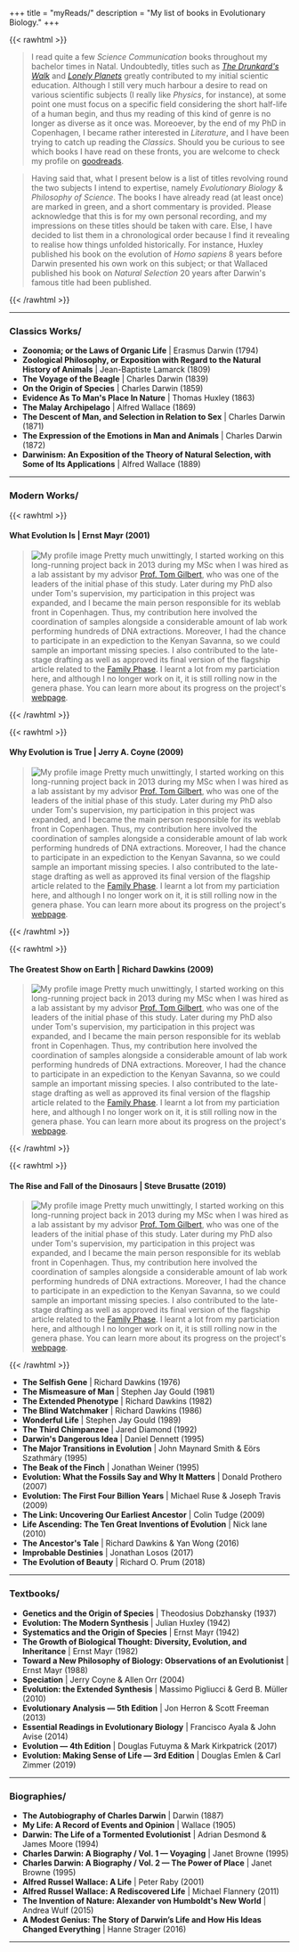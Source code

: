 +++
title = "myReads/"
description = "My list of books in Evolutionary Biology."
+++

{{< rawhtml >}}
<blockquote>
I read quite a few <i>Science Communication</i> books throughout my bachelor times in Natal. Undoubtedly, titles such as <a href="https://www.goodreads.com/book/show/2272880.The_Drunkard_s_Walk?ac=1&from_search=true&qid=uqKSUezXLV&rank=1" target="_blank"><i>The Drunkard's Walk</i></a> and <a href="https://www.goodreads.com/book/show/182868.Lonely_Planets?ac=1&from_search=true&qid=DBzTgWO9sV&rank=3" target="_blank"><i>Lonely Planets</i></a> greatly contributed to my initial scientic education. Although I still very much harbour a desire to read on various scientific subjects (I really like <i>Physics</i>, for instance), at some point one must focus on a specific field considering the short half-life of a human begin, and thus my reading of this kind of genre is no longer as diverse as it once was. Moreoever, by the end of my PhD in Copenhagen, I became rather interested in <i>Literature</i>, and I have been trying to catch up reading the <i>Classics</i>. Should you be curious to see which books I have read on these fronts, you are welcome to check my profile on <a href="https://www.goodreads.com/review/list/91609313-george-pacheco?utf8=%E2%9C%93&utf8=%E2%9C%93&ref=nav_mybooks&title=george-pacheco&sort=date_added&order=d&per_page=100" target="_blank">goodreads</a>.
</blockquote>
</p>
<blockquote>
Having said that, what I present below is a list of titles revolving round the two subjects I intend to expertise, namely <i>Evolutionary Biology</i> & <i>Philosophy of Science</i>. The books I have already read (at least once) are marked in green, and a short commentary is provided. Please acknowledge that this is for my own personal recording, and my impressions on these titles should be taken with care. Else, I have decided to list them in a chronological order because I find it revealing to realise how things unfolded historically. For instance, Huxley published his book on the evolution of <i>Homo sapiens</i> 8 years before Darwin presented his own work on this subject; or that Wallaced published his book on <i>Natural Selection</i> 20 years after Darwin's famous title had been published.
</blockquote>

{{< /rawhtml >}}
***

### Classics Works/

* **Zoonomia; or the Laws of Organic Life** | Erasmus Darwin (1794)
* **Zoological Philosophy, or Exposition with Regard to the Natural History of Animals** | Jean-Baptiste Lamarck (1809)
* **The Voyage of the Beagle** | Charles Darwin (1839)
* **On the Origin of Species** | Charles Darwin (1859)
* **Evidence As To Man's Place In Nature** | Thomas Huxley (1863)
* **The Malay Archipelago** | Alfred Wallace (1869)
* **The Descent of Man, and Selection in Relation to Sex** | Charles Darwin (1871)
* **The Expression of the Emotions in Man and Animals** | Charles Darwin (1872)
* **Darwinism: An Exposition of the Theory of Natural Selection, with Some of Its Applications** | Alfred Wallace (1889)
***

### Modern Works/

{{< rawhtml >}}
<h4>What Evolution Is | Ernst Mayr (2001)</h4>
<blockquote class="adoromyReads">
<img class="myReadsImg" src="../Images/BookCovers/WhatEvolutionIs.jpg" alt="My profile image"> Pretty much unwittingly, I started working on this long-running project back in 2013 during my MSc when I was hired as a lab assistant by my advisor <a href="(https://globe.ku.dk/staff-list/?pure=en/persons/295003" target="_blank">Prof. Tom Gilbert</a>, who was one of the leaders of the initial phase of this study. Later during my PhD also under Tom's supervision, my participation in this project was expanded, and I became the main person responsible for its weblab front in Copenhagen. Thus, my contribution here involved the coordination of samples alongside a considerable amount of lab work performing hundreds of DNA extractions. Moreover, I had the chance to participate in an expediction to the Kenyan Savanna, so we could sample an important missing species. I also contributed to the late-stage drafting as well as approved its final version of the flagship article related to the <a href="https://www.nature.com/articles/s41586-020-2873-9" target="_blank">Family Phase</a>. I learnt a lot from my particiation here, and although I no longer work on it, it is still rolling now in the genera phase. You can learn more about its progress on the project's <a href="https://b10k.genomics.cn/" target="_blank">webpage</a>.
</blockquote>
{{< /rawhtml >}}

{{< rawhtml >}}
<h4>Why Evolution is True | Jerry A. Coyne (2009)</h4>
<blockquote class="adoromyReads">
<img class="myReadsImg" src="../Images/BookCovers/WhyEvolutionIsTrue.webp" alt="My profile image"> Pretty much unwittingly, I started working on this long-running project back in 2013 during my MSc when I was hired as a lab assistant by my advisor <a href="(https://globe.ku.dk/staff-list/?pure=en/persons/295003" target="_blank">Prof. Tom Gilbert</a>, who was one of the leaders of the initial phase of this study. Later during my PhD also under Tom's supervision, my participation in this project was expanded, and I became the main person responsible for its weblab front in Copenhagen. Thus, my contribution here involved the coordination of samples alongside a considerable amount of lab work performing hundreds of DNA extractions. Moreover, I had the chance to participate in an expediction to the Kenyan Savanna, so we could sample an important missing species. I also contributed to the late-stage drafting as well as approved its final version of the flagship article related to the <a href="https://www.nature.com/articles/s41586-020-2873-9" target="_blank">Family Phase</a>. I learnt a lot from my particiation here, and although I no longer work on it, it is still rolling now in the genera phase. You can learn more about its progress on the project's <a href="https://b10k.genomics.cn/" target="_blank">webpage</a>.
</blockquote>
{{< /rawhtml >}}

{{< rawhtml >}}
<h4>The Greatest Show on Earth | Richard Dawkins (2009)</h4>
<blockquote class="adoromyReads">
<img class="myReadsImg" src="../Images/BookCovers/TheGreatestShowOnEarth.jpg" alt="My profile image"> Pretty much unwittingly, I started working on this long-running project back in 2013 during my MSc when I was hired as a lab assistant by my advisor <a href="(https://globe.ku.dk/staff-list/?pure=en/persons/295003" target="_blank">Prof. Tom Gilbert</a>, who was one of the leaders of the initial phase of this study. Later during my PhD also under Tom's supervision, my participation in this project was expanded, and I became the main person responsible for its weblab front in Copenhagen. Thus, my contribution here involved the coordination of samples alongside a considerable amount of lab work performing hundreds of DNA extractions. Moreover, I had the chance to participate in an expediction to the Kenyan Savanna, so we could sample an important missing species. I also contributed to the late-stage drafting as well as approved its final version of the flagship article related to the <a href="https://www.nature.com/articles/s41586-020-2873-9" target="_blank">Family Phase</a>. I learnt a lot from my particiation here, and although I no longer work on it, it is still rolling now in the genera phase. You can learn more about its progress on the project's <a href="https://b10k.genomics.cn/" target="_blank">webpage</a>.
</blockquote>
{{< /rawhtml >}}

{{< rawhtml >}}
<h4>The Rise and Fall of the Dinosaurs | Steve Brusatte (2019)</h4>
<blockquote class="adoromyReads">
<img class="myReadsImg" src="../Images/BookCovers/TheRiseAndFallOfTheDinosaurs.jpg" alt="My profile image"> Pretty much unwittingly, I started working on this long-running project back in 2013 during my MSc when I was hired as a lab assistant by my advisor <a href="(https://globe.ku.dk/staff-list/?pure=en/persons/295003" target="_blank">Prof. Tom Gilbert</a>, who was one of the leaders of the initial phase of this study. Later during my PhD also under Tom's supervision, my participation in this project was expanded, and I became the main person responsible for its weblab front in Copenhagen. Thus, my contribution here involved the coordination of samples alongside a considerable amount of lab work performing hundreds of DNA extractions. Moreover, I had the chance to participate in an expediction to the Kenyan Savanna, so we could sample an important missing species. I also contributed to the late-stage drafting as well as approved its final version of the flagship article related to the <a href="https://www.nature.com/articles/s41586-020-2873-9" target="_blank">Family Phase</a>. I learnt a lot from my particiation here, and although I no longer work on it, it is still rolling now in the genera phase. You can learn more about its progress on the project's <a href="https://b10k.genomics.cn/" target="_blank">webpage</a>.
</blockquote>
{{< /rawhtml >}}

* **The Selfish Gene** | Richard Dawkins (1976)
* **The Mismeasure of Man** | Stephen Jay Gould (1981)
* **The Extended Phenotype** | Richard Dawkins (1982)
* **The Blind Watchmaker** | Richard Dawkins (1986)
* **Wonderful Life** | Stephen Jay Gould (1989)
* **The Third Chimpanzee** | Jared Diamond (1992)
* **Darwin's Dangerous Idea** | Daniel Dennett (1995)
* **The Major Transitions in Evolution** | John Maynard Smith & Eörs Szathmáry (1995)
* **The Beak of the Finch** | Jonathan Weiner (1995)
* **Evolution: What the Fossils Say and Why It Matters** | Donald Prothero (2007)
* **Evolution: The First Four Billion Years** | Michael Ruse & Joseph Travis (2009)
* **The Link: Uncovering Our Earliest Ancestor** | Colin Tudge (2009)
* **Life Ascending: The Ten Great Inventions of Evolution** | Nick lane (2010)
* **The Ancestor's Tale** | Richard Dawkins & Yan Wong (2016)
* **Improbable Destinies** | Jonathan Losos (2017)
* **The Evolution of Beauty** | Richard O. Prum (2018)
***

### Textbooks/ 

* **Genetics and the Origin of Species** | Theodosius Dobzhansky (1937)
* **Evolution: The Modern Synthesis** | Julian Huxley (1942)
* **Systematics and the Origin of Species** | Ernst Mayr (1942)
* **The Growth of Biological Thought: Diversity, Evolution, and Inheritance** | Ernst Mayr (1982)
* **Toward a New Philosophy of Biology: Observations of an Evolutionist** | Ernst Mayr (1988)
* **Speciation** | Jerry Coyne  & Allen Orr (2004)
* **Evolution: the Extended Synthesis** | Massimo Pigliucci & Gerd B. Müller (2010)
* **Evolutionary Analysis — 5th Edition** | Jon Herron & Scott Freeman (2013) 
* **Essential Readings in Evolutionary Biology** | Francisco Ayala & John Avise (2014) 
* **Evolution — 4th Edition** | Douglas Futuyma & Mark Kirkpatrick (2017) 
* **Evolution: Making Sense of Life — 3rd Edition** | Douglas Emlen & Carl Zimmer (2019)
***

### Biographies/

* **The Autobiography of Charles Darwin** | Darwin (1887)
* **My Life: A Record of Events and Opinion** | Wallace (1905)
* **Darwin: The Life of a Tormented Evolutionist** | Adrian Desmond & James Moore (1994)
* **Charles Darwin: A Biography / Vol. 1 — Voyaging** | Janet Browne (1995)
* **Charles Darwin: A Biography / Vol. 2 — The Power of Place** | Janet Browne (1995)
* **Alfred Russel Wallace: A Life** | Peter Raby (2001)
* **Alfred Russel Wallace: A Rediscovered Life** | Michael Flannery (2011)
* **The Invention of Nature: Alexander von Humboldt's New World** | Andrea Wulf (2015)
* **A Modest Genius: The Story of Darwin’s Life and How His Ideas Changed Everything** | Hanne Strager (2016)
***